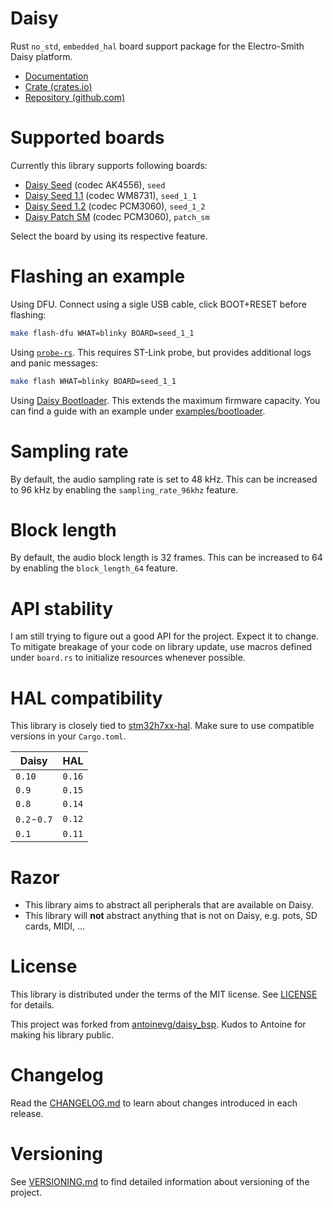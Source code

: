 # Daisy

Rust `no_std`, `embedded_hal` board support package for the Electro-Smith Daisy
platform.

* [Documentation](https://zlosynth.com/daisy)
* [Crate (crates.io)](https://crates.io/crates/daisy)
* [Repository (github.com)](https://github.com/zlosynth/daisy)

# Supported boards

Currently this library supports following boards:

* [Daisy Seed](https://www.electro-smith.com/daisy/daisy) (codec AK4556), `seed`
* [Daisy Seed 1.1](https://www.electro-smith.com/daisy/daisy) (codec WM8731), `seed_1_1`
* [Daisy Seed 1.2](https://www.electro-smith.com/daisy/daisy) (codec PCM3060), `seed_1_2`
* [Daisy Patch SM](https://www.electro-smith.com/daisy/patch-sm) (codec PCM3060), `patch_sm`

Select the board by using its respective feature.

# Flashing an example

Using DFU. Connect using a sigle USB cable, click BOOT+RESET before flashing:

```sh
make flash-dfu WHAT=blinky BOARD=seed_1_1
```

Using [`probe-rs`](https://probe.rs/). This requires ST-Link probe, but provides
additional logs and panic messages:

```sh
make flash WHAT=blinky BOARD=seed_1_1
```

Using [Daisy Bootloader](https://electro-smith.github.io/libDaisy/md_doc_2md_2__a7___getting-_started-_daisy-_bootloader.html).
This extends the maximum firmware capacity. You can find a guide with an example under
[examples/bootloader](examples/bootloader/).

# Sampling rate

By default, the audio sampling rate is set to 48 kHz. This can be increased to
96 kHz by enabling the `sampling_rate_96khz` feature.

# Block length

By default, the audio block length is 32 frames. This can be increased to 64
by enabling the `block_length_64` feature.

# API stability

I am still trying to figure out a good API for the project. Expect it to change.
To mitigate breakage of your code on library update, use macros defined under
`board.rs` to initialize resources whenever possible.

# HAL compatibility

This library is closely tied to [stm32h7xx-hal](https://github.com/stm32-rs/stm32h7xx-hal/).
Make sure to use compatible versions in your `Cargo.toml`.

| **Daisy**   | **HAL** |
|-------------|---------|
| `0.10`      | `0.16`  |
| `0.9`       | `0.15`  |
| `0.8`       | `0.14`  |
| `0.2`-`0.7` | `0.12`  |
| `0.1`       | `0.11`  |

# Razor

* This library aims to abstract all peripherals that are available on Daisy.
* This library will **not** abstract anything that is not on Daisy, e.g. pots,
  SD cards, MIDI, ...

# License

This library is distributed under the terms of the MIT license. See
[LICENSE](LICENSE) for details.

This project was forked from
[antoinevg/daisy_bsp](https://github.com/antoinevg/daisy_bsp).
Kudos to Antoine for making his library public.

# Changelog

Read the [CHANGELOG.md](CHANGELOG.md) to learn about changes introduced in each
release.

# Versioning

See [VERSIONING.md](VERSIONING.md) to find detailed information about versioning
of the project.
